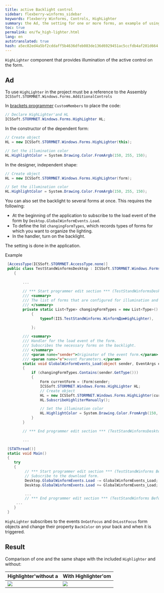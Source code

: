 ```yaml
--- 
title: active Backlight control 
sidebar: flexberry-winforms_sidebar 
keywords: Flexberry Winforms, Controls, HighLighter 
summary: the Ad, the setting for one or more forms, an example of using a HighLighter 
toc: true 
permalink: en/fw_high-lighter.html 
lang: en 
autotranslated: true 
hash: a5ec02ed4a5bf2cddaff5b4636dfeb083de136d6929451ac5ccfdb4af201d664 
--- 
```


`HighLighter` component that provides illumination of the active control on the form. 

## Ad 

To use `HighLighter` in the project must be a reference to the Assembly `ICSSoft.STORMNET.Windows.Forms.AdditionalControls` 

In [brackets programmer](fo_programmer-brackets.html) `CustomMembers` to place the code: 

```csharp
// Declare HighLighter'and HL 
ICSSoft.STORMNET.Windows.Forms.HighLighter HL;
``` 

In the constructor of the dependent form: 

```csharp  
// Create object 
HL = new ICSSoft.STORMNET.Windows.Forms.HighLighter(this);

// Set the illumination color 
HL.HighlightColor = System.Drawing.Color.FromArgb(150, 255, 150);
``` 

In the designer, independent shape: 

```csharp  
// Create object 
HL = new ICSSoft.STORMNET.Windows.Forms.HighLighter(form);

// Set the illumination color 
HL.HighlightColor = System.Drawing.Color.FromArgb(150, 255, 150);
``` 

You can also set the backlight to several forms at once. This requires the following: 

* At the beginning of the application to subscribe to the load event of the form by `Desktop.GlobalWinformEvents.Load`. 
* To define the list `changingFormTypes`, which records types of forms for which you want to organize the lighting. 
* In the handler, turn on the backlight. 

The setting is done in the application. 

Example 

```csharp
 [AccessType(ICSSoft.STORMNET.AccessType.none)]
 public class TestStandWinformsDesktop : ICSSoft.STORMNET.Windows.Forms.Desktop
    {
        
        ...
        
        // *** Start programmer edit section *** (TestStandWinformsDesktop CustomMembers) 
        /// <summary> 
        /// The list of forms that are configured for illumination and the transition to Enter. 
        /// </summary> 
        private static List<Type> changingFormTypes = new List<Type>()
            {
                typeof(IIS.TestStandWinforms.WinformДомHighLighter),
                
            };

        /// <summary> 
        /// Handler for the load event of the form. 
        /// Subscribes the necessary forms on the backlight. 
        /// </summary> 
        /// <param name="sender">Originator of the event form.</param> 
        /// <param name="e">event Parameters.</param> 
        static void GlobalWinformEvents_Load(object sender, EventArgs e)
        {
            if (changingFormTypes.Contains(sender.GetType()))
            {
                Form currentForm = (Form)sender;
                ICSSoft.STORMNET.Windows.Forms.HighLighter HL;
                // Create object 
                HL = new ICSSoft.STORMNET.Windows.Forms.HighLighter(currentForm);
                HL.SubscribeHighliterManually();

                // Set the illumination color 
                HL.HighlightColor = System.Drawing.Color.FromArgb(150, 255, 150);
            }
        }

        // *** End programmer edit section *** (TestStandWinformsDesktop CustomMembers) 

        ...

 [STAThread()]
 static void Main()
 {
    try
    {
         // *** Start programmer edit section *** (TestStandWinforms Before authorization) 
         // Subscribe to the download form. 
         Desktop.GlobalWinformEvents.Load -= GlobalWinformEvents_Load;
         Desktop.GlobalWinformEvents.Load += GlobalWinformEvents_Load;

         ...
         // *** End programmer edit section *** (TestStandWinforms Before authorization) 
     ...
    }
 }
``` 

`HighLighter` subscribes to the events `OnGotFocus` and `OnLostFocus` form objects and change their property `BackColor` on your back and when it is triggered. 

## Result 

Comparison of one and the same shape with the included `Highlighter` and without: 

| Highlighter'without a | With Highlighter'om | 
|--|--| 
| ![](/images/pages/products/flexberry-winforms/controls/highlighter/highlighter-off.gif)|![](/images/pages/products/flexberry-winforms/controls/highlighter/highlighter-on.gif)| 



